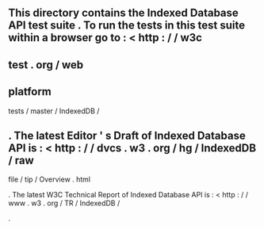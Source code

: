 This
directory
contains
the
Indexed
Database
API
test
suite
.
To
run
the
tests
in
this
test
suite
within
a
browser
go
to
:
<
http
:
/
/
w3c
-
test
.
org
/
web
-
platform
-
tests
/
master
/
IndexedDB
/
>
.
The
latest
Editor
'
s
Draft
of
Indexed
Database
API
is
:
<
http
:
/
/
dvcs
.
w3
.
org
/
hg
/
IndexedDB
/
raw
-
file
/
tip
/
Overview
.
html
>
.
The
latest
W3C
Technical
Report
of
Indexed
Database
API
is
:
<
http
:
/
/
www
.
w3
.
org
/
TR
/
IndexedDB
/
>
.
